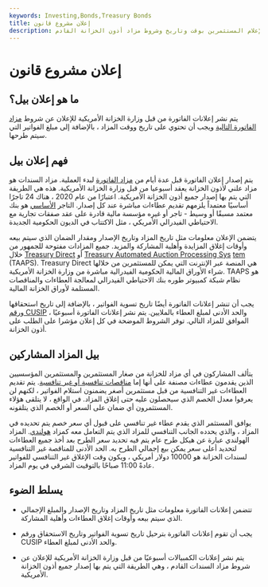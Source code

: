 ```yaml
---
keywords: Investing,Bonds,Treasury Bonds
title: إعلان مشروع قانون
description: إعلان مشروع القانون هو إشعار لإعلام المستثمرين بوقت وتاريخ وشروط مزاد أذون الخزانة القادم.
---
```


# إعلان مشروع قانون
## ما هو إعلان بيل؟

يتم نشر إعلانات الفاتورة من قبل وزارة الخزانة الأمريكية للإعلان عن شروط [مزاد الفاتورة التالية](/bill-auction) ويجب أن تحتوي على تاريخ ووقت المزاد ، بالإضافة إلى مبلغ الفواتير التي سيتم طرحها.

## فهم إعلان بيل

يتم إصدار إعلان الفاتورة قبل عدة أيام من [مزاد الفاتورة](/bill-auction) لبدء العملية. مزاد السندات هو مزاد علني لأذون الخزانة يعقد أسبوعيا من قبل وزارة الخزانة الأمريكية. هذه هي الطريقة التي يتم بها إصدار جميع أذون الخزانة الأمريكية. اعتبارًا من عام 2020 ، هناك 24 تاجرًا أساسيًا معتمداً يلزمهم تقديم عطاءات مباشرة عند كل إصدار. التاجر [الأساسي](/primarydealer) هو بنك معتمد مسبقًا أو وسيط - تاجر أو غيره مؤسسة مالية قادرة على عقد صفقات تجارية مع الاحتياطي الفيدرالي الأمريكي ، مثل الاكتتاب في الديون الحكومية الجديدة.

يتضمن الإعلان معلومات مثل تاريخ المزاد وتاريخ الإصدار ومقدار الضمان الذي سيتم بيعه وأوقات إغلاق المزايدة وأهلية المشاركة والمزيد. جميع المزادات مفتوحة للجمهور من خلال [Treasury Direct](/treasurydirect) أو [Treasury Automated Auction Processing Sys](/taaps) [tem](/taaps) (TAAPS). Treasury Direct هي المنصة عبر الإنترنت التي يمكن للمستثمرين من خلالها شراء الأوراق المالية الحكومية الفيدرالية مباشرة من وزارة الخزانة الأمريكية. TAAPS هو نظام شبكة كمبيوتر طوره بنك الاحتياطي الفيدرالي لمعالجة العطاءات والمناقصات المستلمة لأوراق الخزانة المالية.

يجب أن تنشر إعلانات الفاتورة أيضًا تاريخ تسوية الفواتير ، بالإضافة إلى تاريخ استحقاقها [ورقم CUSIP](/cusipnumber) والحد الأدنى لمبلغ العطاء بالملايين. يتم نشر إعلانات الفاتورة أسبوعيًا ، الموافق للمزاد التالي. توفر الشروط الموضحة في كل إعلان مؤشرا على الطلب على أذون الخزانة.

## بيل المزاد المشاركين

يتألف المشاركون في أي مزاد للخزانة من صغار المستثمرين والمستثمرين المؤسسيين الذين يقدمون عطاءات مصنفة على أنها إما [مناقصات تنافسية أو غير تنافسية](/noncompetitivetender). يتم تقديم العطاءات غير التنافسية من قبل مستثمرين أصغر يضمنون استلام الفواتير ، لكنهم لن يعرفوا معدل الخصم الذي سيحصلون عليه حتى إغلاق المزاد. في الواقع ، لا يتلقى هؤلاء المستثمرون أي ضمان على السعر أو الخصم الذي يتلقونه.

يوافق المستثمر الذي يقدم عطاء غير تنافسي على قبول أي سعر خصم يتم تحديده في المزاد ، والذي يحدده الجانب التنافسي للمزاد الذي يتم التعامل معه كمزاد [هولندي](/dutchauction). المزاد الهولندي عبارة عن هيكل طرح عام يتم فيه تحديد سعر الطرح بعد أخذ جميع العطاءات لتحديد أعلى سعر يمكن بيع إجمالي الطرح به. الحد الأدنى للمناقصة غير التنافسية لسندات الخزانة هو 10000 دولار أمريكي ، ويكون وقت الإغلاق غير التنافسي للفواتير عادةً 11:00 صباحًا بالتوقيت الشرقي في يوم المزاد.

## يسلط الضوء

- تتضمن إعلانات الفاتورة معلومات مثل تاريخ المزاد وتاريخ الإصدار والمبلغ الإجمالي الذي سيتم بيعه وأوقات إغلاق العطاءات وأهلية المشاركة.

- يجب أن تقوم إعلانات الفاتورة بترحيل تاريخ تسوية الفواتير وتاريخ الاستحقاق ورقم CUSIP والحد الأدنى لمبلغ العطاء.

- يتم نشر إعلانات الكمبيالات أسبوعيًا من قبل وزارة الخزانة الأمريكية للإعلان عن شروط مزاد السندات القادم ، وهي الطريقة التي يتم بها إصدار جميع أذون الخزانة الأمريكية.

